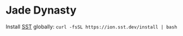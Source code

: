 # Jade Dynasty

Install [SST](https://ion.sst.dev/docs/) globally: `curl -fsSL https://ion.sst.dev/install | bash`
